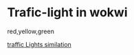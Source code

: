 # Trafic-light in wokwi
red,yellow,green

[traffic Lights similation](https://wokwi.com/projects/397402367057615873)

